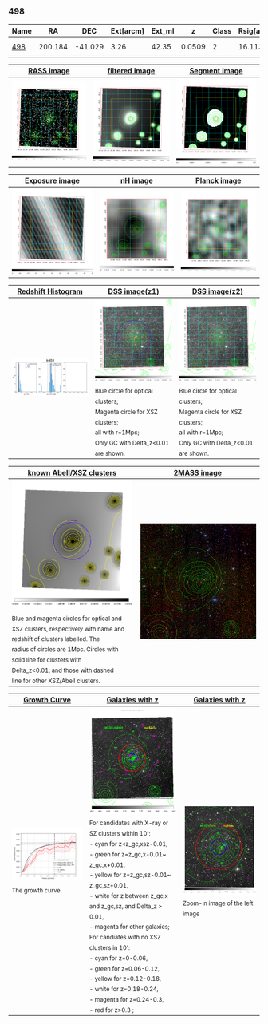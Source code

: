 <div STYLE="page-break-after: always;"></div>

### 498

|Name          |RA          |DEC      | Ext[arcm] | Ext_ml | z    | Class| Rsig[arcmin] | CRsig[c/s] | CR500[c/s] | R500[Mpc] |L500[erg/s]|F500[erg/s/cm^2]| M500[Msun]|Tx[keV]|beta|GC(XSZ,Delta_z<0.01)| GC(OPT,Delta_z<0.01)|GC|alias|
|--------------|------------|------------|---|---|-----------|--------|------|------|----|----|----|----|----|----|----|----|----|----|---|
|[498](script/498.md)     | 200.184       | -41.029       | 3.26    | 42.35   | 0.0509 | 2   | 16.113 |0.270 |0.260 |0.738 |2.589e+43 |4.221e-12 |1.198e+14 |2.432 |0.785 |MCXC, |A, |MCXC, A, |k403|

|[RASS image](../image/498/498_img.pdf)|[filtered image](../image/498/498_fil.pdf)|[Segment image](../image/498/498_seg.pdf)|
|-------------------|--------------------|-------------------|
| <img src="../image/498/498_img.png" width="300">  | <img src="../image/498/498_fil.png" width="300">   | <img src="../image/498/498_seg.png" width="300">  |

|[Exposure image](../image/498/498_mex.pdf)| [nH image](../image/498/498_nh.pdf)| [Planck image](../image/498/498_p.pdf)|
|-------------------|--------------------|-------------------|
|<img src="../image/498/498_mex.png" width="300">   | <img src="../image/498/498_nh.png" width="300">    | <img src="../image/498/498_p.png" width="300"> |

|[Redshift Histogram](../image/498/498_zg.pdf) | [DSS image(z1)](../image/498/498_dss_z1.pdf)      |  [DSS image(z2)](../image/498/498_dss_z2.pdf)    |
|-------------------|--------------------|-------------------|
|<img src="../image/498/498_zg.png" width="300"> |<img src="../image/498/498_dss_z1.png" width="300"> <sub><br>Blue circle for optical clusters; <br>Magenta circle for XSZ clusters; <br>all with r=1Mpc; <br>Only GC with Delta_z<0.01 are shown. </sub>| <img src="../image/498/498_dss_z2.png" width="300"><sub><br>Blue circle for optical clusters; <br>Magenta circle for XSZ clusters; <br>all with r=1Mpc; <br>Only GC with Delta_z<0.01 are shown. </sub> |

|[known Abell/XSZ clusters](../image/498/498_m.pdf) | [2MASS image](../image/498/498_2mass.pdf)      |
|-------------------|-------------------|
|<img src=../image/498/498_m.png width="300"> <sub><br>Blue and magenta circles for optical and <br>XSZ clusters, respectively with name and <br>redshift of clusters labelled. The <br>radius of circles are 1Mpc. Circles with <br>solid line for clusters with <br>Delta_z<0.01, and those with dashed <br>line for other XSZ/Abell clusters.        </sub>|<img src="../image/498/498_2mass.png" width="300">  |

|[Growth Curve](../image/498/498_gca_all.png) |[Galaxies with z](../image/498/498_opt_ned.pdf) |[Galaxies with z](../image/498/498_opt_ned_zoom.pdf) |
|-------------------|-------------------|-------------------|
| <img src="../image/498/498_gca_all.png" width="300"> <sub><br>The growth curve.</sub>| <img src=../image/498/498_opt_ned.png width="300"> <br><sub> For candidates with X-ray or SZ clusters within 10': <br> - cyan for z<z_gc,xsz-0.01, <br> - green for z=z_gc,x-0.01~ z_gc,x+0.01, <br> - yellow for z=z_gc,sz-0.01~ z_gc,sz+0.01, <br> - white for z between z_gc,x and z_gc,sz, and Delta_z > 0.01, <br> - magenta for other galaxies; <br>For candiates with no XSZ clusters in 10': <br> - cyan for z=0-0.06, <br> - green for z=0.06-0.12, <br> - yellow for z=0.12-0.18, <br> - white for z=0.18-0.24, <br> - magenta for z=0.24-0.3, <br> - red for z>0.3 ;  </sub>|<img src=../image/498/498_opt_ned_zoom.png width="300">  <br><sub> Zoom-in image of the left image</sub>|





